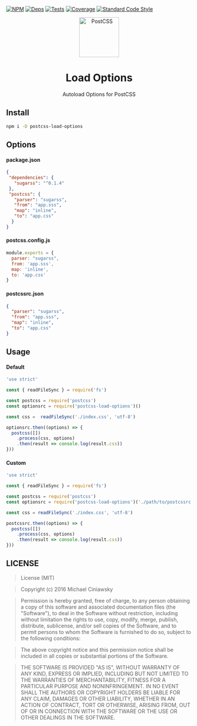 [![NPM][npm]][npm-url]
[![Deps][deps]][deps-url]
[![Tests][travis]][travis-url]
[![Coverage][cover]][cover-url]
[![Standard Code Style][style]][style-url]

<div align="center">
  <a href="https://github.com/postcss/postcss">
    <img width="108" height="108" title="PostCSS"           src="http://postcss.github.io/postcss/logo.svg" hspace="20">
  </a>
  <h1>Load Options</h1>
  <p>Autoload Options for PostCSS<p>
</div>

## Install

```bash
npm i -D postcss-load-options
```

## Options
#### package.json

```json
{
 "dependencies": {
   "sugarss": "^0.1.4"
 },
 "postcss": {
   "parser": "sugarss",
   "from": "app.sss",
   "map": "inline",
   "to": "app.css"
  }
}
```

#### postcss.config.js

```js
module.exports = {
  parser: "sugarss",
  from: 'app.sss',
  map: 'inline',
  to: 'app.css'
}
```
#### postcssrc.json

```json
{
  "parser": "sugarss",
  "from": "app.sss",
  "map": "inline",
  "to": "app.css"
}
```

## Usage
#### Default

```js
'use strict'

const { readFileSync } = require('fs')

const postcss = require('postcss')
const optionsrc = require('postcss-load-options')()

const css =  readFileSync('./index.css', 'utf-8')

optionsrc.then((options) => {
  postcss([])
    .process(css, options)
    .then(result => console.log(result.css))
}))
```

#### Custom

```js
'use strict'

const { readFileSync } = require('fs')

const postcss = require('postcss')
const optionsrc = require('postcss-load-options')('./path/to/postcssrc.json')

const css = readFileSync('./index.css', 'utf-8')

postcssrc.then((options) => {
  postcss([])
    .process(css, options)
    .then(result => console.log(result.css))
}))
```

## LICENSE

> License (MIT)

> Copyright (c) 2016 Michael Ciniawsky

> Permission is hereby granted, free of charge, to any person obtaining a copy
of this software and associated documentation files (the "Software"), to deal
in the Software without restriction, including without limitation the rights
to use, copy, modify, merge, publish, distribute, sublicense, and/or sell
copies of the Software, and to permit persons to whom the Software is
furnished to do so, subject to the following conditions:

> The above copyright notice and this permission notice shall be included in all
copies or substantial portions of the Software.

> THE SOFTWARE IS PROVIDED "AS IS", WITHOUT WARRANTY OF ANY KIND, EXPRESS OR
IMPLIED, INCLUDING BUT NOT LIMITED TO THE WARRANTIES OF MERCHANTABILITY,
FITNESS FOR A PARTICULAR PURPOSE AND NONINFRINGEMENT. IN NO EVENT SHALL THE
AUTHORS OR COPYRIGHT HOLDERS BE LIABLE FOR ANY CLAIM, DAMAGES OR OTHER
LIABILITY, WHETHER IN AN ACTION OF CONTRACT, TORT OR OTHERWISE, ARISING FROM,
OUT OF OR IN CONNECTION WITH THE SOFTWARE OR THE USE OR OTHER DEALINGS IN THE
SOFTWARE.

[npm]: https://img.shields.io/npm/v/postcss-load-options.svg
[npm-url]: https://npmjs.com/package/postcss-load-options

[deps]: https://david-dm.org/michael-ciniawsky/postcss-load-options.svg
[deps-url]: https://david-dm.org/michael-ciniawsky/postcss-load-options

[style]: https://img.shields.io/badge/code%20style-standard-yellow.svg
[style-url]: http://standardjs.com/

[travis]: http://img.shields.io/travis/michael-ciniawsky/postcss-load-options.svg
[travis-url]: https://travis-ci.org/michael-ciniawsky/postcss-load-options

[cover]: https://coveralls.io/repos/github/michael-ciniawsky/postcss-load-options/badge.svg?branch=master
[cover-url]: https://coveralls.io/github/michael-ciniawsky/postcss-load-options?branch=master
